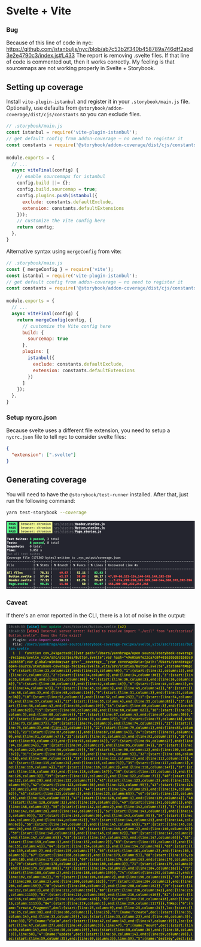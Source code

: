 # Svelte + Vite

### Bug

Because of this line of code in nyc: https://github.com/istanbuljs/nyc/blob/ab7c53b2f340b458789a746dff2abd3e2e4790c3/index.js#L433
The report is removing .svelte files. If that line of code is commented out, then it works correctly. My feeling is that sourcemaps are not working properly in Svelte + Storybook. 


## Setting up coverage

Install `vite-plugin-istanbul` and register it in your `.storybook/main.js` file.
Optionally, use defaults from `@storybook/addon-coverage/dist/cjs/constants` so you can exclude files.

```js
// .storybook/main.js
const istanbul = require('vite-plugin-istanbul');
// get default config from addon-coverage – no need to register it
const constants = require('@storybook/addon-coverage/dist/cjs/constants');

module.exports = {
  // ...
  async viteFinal(config) {
    // enable sourcemaps for istanbul
    config.build ||= {};
    config.build.sourcemap = true;
    config.plugins.push(istanbul({
      exclude: constants.defaultExclude,
      extension: constants.defaultExtensions
    }));
    // customize the Vite config here
    return config;
  },
}
```

Alternative syntax using `mergeConfig` from vite:

```js
// .storybook/main.js
const { mergeConfig } = require('vite');
const istanbul = require('vite-plugin-istanbul');
// get default config from addon-coverage – no need to register it
const constants = require('@storybook/addon-coverage/dist/cjs/constants');

module.exports = {
  // ...
  async viteFinal(config) {
    return mergeConfig(config, {
      // customize the Vite config here
      build: {
        sourcemap: true
      },
      plugins: [
        istanbul({
          exclude: constants.defaultExclude,
          extension: constants.defaultExtensions
        })
      ]
    });
  },
}
```

### Setup nycrc.json

Because svelte uses a different file extension, you need to setup a `nycrc.json` file to tell nyc to consider svelte files:

```json
{
  "extension": [".svelte"]
}
```

## Generating coverage

You will need to have the `@storybook/test-runner` installed. After that, just run the following command:

```sh
yarn test-storybook --coverage
```

![](coverage-cli.png)

### Caveat

If there's an error reported in the CLI, there is a lot of noise in the output:

![](instrumented-error.png)
